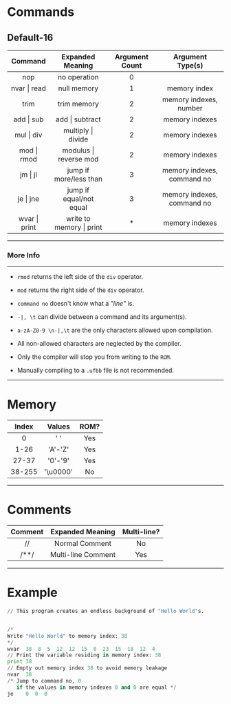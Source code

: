 # Commands

## Default-16

|Command           |Expanded Meaning        |Argument Count |Argument Type(s)					 |
|:----------------:|:----------------------:|:-------------:|:------------------------:|
|nop							 |no operation						|0							|													 |
|nvar	\| read	     |null memory			        |1							|memory index					 		 |
|trim              |trim memory			        |2							|memory indexes, number	 	 |
|add  \| sub       |add \| subtract         |2							|memory indexes						 |
|mul  \| div       |multiply \| divide			|2							|memory indexes						 |
|mod  \| rmod		   |modulus \| reverse mod	|2							|memory indexes						 |
|jm   \| jl		 		 |jump if more/less than  |3							|memory indexes, command no|
|je	  \| jne		   |jump if equal/not equal	|3							|memory indexes, command no|
|wvar \| print     |write to memory	\| print|\*							|memory indexes						 |

---

### More Info

---

- `rmod` returns the left side of the `div` operator.

- `mod` returns the right side of the `div` operator.

- `command no` doesn't know what a *"line"* is.

- `-|, \t` can divide between a command and its argument(s).

- `a-zA-Z0-9 \n-|,\t` are the only characters allowed upon compilation.

- All non-allowed characters are neglected by the compiler.

- Only the compiler will stop you from writing to the `ROM`.

- Manually compiling to a `.ufbb` file is not recommended.

---

# Memory

|Index	|Values		|ROM?	|
|:-----:|:-------:|:---:|
|0			|' '			|Yes	|
|1-26		|'A'-'Z'	|Yes	|
|27-37	|'0'-'9'	|Yes	|
|38-255	|'\u0000'	|No		|

---

# Comments

|Comment|Expanded Meaning		|Multi-line?	|
|:-----:|:-----------------:|:-----------:|
|//			|Normal Comment			|No						|
|/\*\*/	|Multi-line Comment	|Yes					|

---

# Example

```python
// This program creates an endless background of "Hello World"s.


/*
Write "Hello World" to memory index: 38
*/
wvar  38  8  5  12  12  15  0  23  15  18  12  4
// Print the variable residing in memory index: 38
print 38
// Empty out memory index 38 to avoid memory leakage
nvar  38
/* Jump to command no, 0
   if the values in memory indexes 0 and 0 are equal */
je    0  0  0
```
